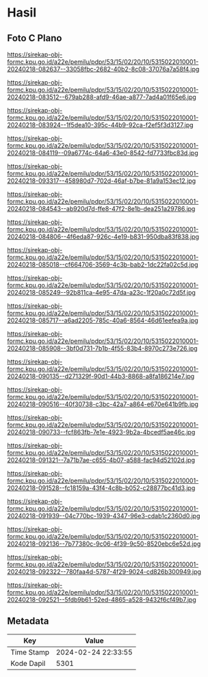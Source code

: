# Hasil

## Foto C Plano

https://sirekap-obj-formc.kpu.go.id/a22e/pemilu/pdpr/53/15/02/20/10/5315022010001-20240218-082637--33058fbc-2682-40b2-8c08-37076a7a58f4.jpg

https://sirekap-obj-formc.kpu.go.id/a22e/pemilu/pdpr/53/15/02/20/10/5315022010001-20240218-083512--679ab288-afd9-46ae-a877-7ad4a01f65e6.jpg

https://sirekap-obj-formc.kpu.go.id/a22e/pemilu/pdpr/53/15/02/20/10/5315022010001-20240218-083924--1f5dea10-395c-44b9-92ca-f2ef5f3d3127.jpg

https://sirekap-obj-formc.kpu.go.id/a22e/pemilu/pdpr/53/15/02/20/10/5315022010001-20240218-084119--09a6774c-64a6-43e0-8542-fd7733fbc83d.jpg

https://sirekap-obj-formc.kpu.go.id/a22e/pemilu/pdpr/53/15/02/20/10/5315022010001-20240218-093317--458980d7-702d-46af-b7be-81a9a153ec12.jpg

https://sirekap-obj-formc.kpu.go.id/a22e/pemilu/pdpr/53/15/02/20/10/5315022010001-20240218-084543--ab920d7d-ffe8-47f2-8e1b-dea251a29786.jpg

https://sirekap-obj-formc.kpu.go.id/a22e/pemilu/pdpr/53/15/02/20/10/5315022010001-20240218-084806--4f6eda87-926c-4e19-b831-950dba83f838.jpg

https://sirekap-obj-formc.kpu.go.id/a22e/pemilu/pdpr/53/15/02/20/10/5315022010001-20240218-085018--cf664706-3569-4c3b-bab2-1dc22fa02c5d.jpg

https://sirekap-obj-formc.kpu.go.id/a22e/pemilu/pdpr/53/15/02/20/10/5315022010001-20240218-085249--92b811ca-4e95-47da-a23c-1f20a0c72d5f.jpg

https://sirekap-obj-formc.kpu.go.id/a22e/pemilu/pdpr/53/15/02/20/10/5315022010001-20240218-085717--a6ad2205-785c-40a6-8564-46d61eefea9a.jpg

https://sirekap-obj-formc.kpu.go.id/a22e/pemilu/pdpr/53/15/02/20/10/5315022010001-20240218-085908--3bf0d731-7b1b-4f55-83b4-8970c273e726.jpg

https://sirekap-obj-formc.kpu.go.id/a22e/pemilu/pdpr/53/15/02/20/10/5315022010001-20240218-090135--d271329f-90d1-44b3-8868-a8fa186214e7.jpg

https://sirekap-obj-formc.kpu.go.id/a22e/pemilu/pdpr/53/15/02/20/10/5315022010001-20240218-090516--40f30738-c3bc-42a7-a864-e670e641b9fb.jpg

https://sirekap-obj-formc.kpu.go.id/a22e/pemilu/pdpr/53/15/02/20/10/5315022010001-20240218-090733--fcf863fb-7e1e-4923-9b2a-4bcedf5ae46c.jpg

https://sirekap-obj-formc.kpu.go.id/a22e/pemilu/pdpr/53/15/02/20/10/5315022010001-20240218-091321--7a71b7ae-c655-4b07-a588-fac94d52102d.jpg

https://sirekap-obj-formc.kpu.go.id/a22e/pemilu/pdpr/53/15/02/20/10/5315022010001-20240218-091528--fc18159a-43f4-4c8b-b052-c28877bc41d3.jpg

https://sirekap-obj-formc.kpu.go.id/a22e/pemilu/pdpr/53/15/02/20/10/5315022010001-20240218-091939--04c770bc-1939-4347-96e3-cdab1c2360d0.jpg

https://sirekap-obj-formc.kpu.go.id/a22e/pemilu/pdpr/53/15/02/20/10/5315022010001-20240218-092136--7b77380c-9c06-4f39-9c50-8520ebc6e52d.jpg

https://sirekap-obj-formc.kpu.go.id/a22e/pemilu/pdpr/53/15/02/20/10/5315022010001-20240218-092322--780faa4d-5787-4f29-9024-cd826b300949.jpg

https://sirekap-obj-formc.kpu.go.id/a22e/pemilu/pdpr/53/15/02/20/10/5315022010001-20240218-092521--5fdb9b61-52ed-4865-a528-9432f6cf49b7.jpg


## Metadata

| Key        | Value               |
| ---------- | ------------------- |
| Time Stamp | 2024-02-24 22:33:55 |
| Kode Dapil | 5301                |



